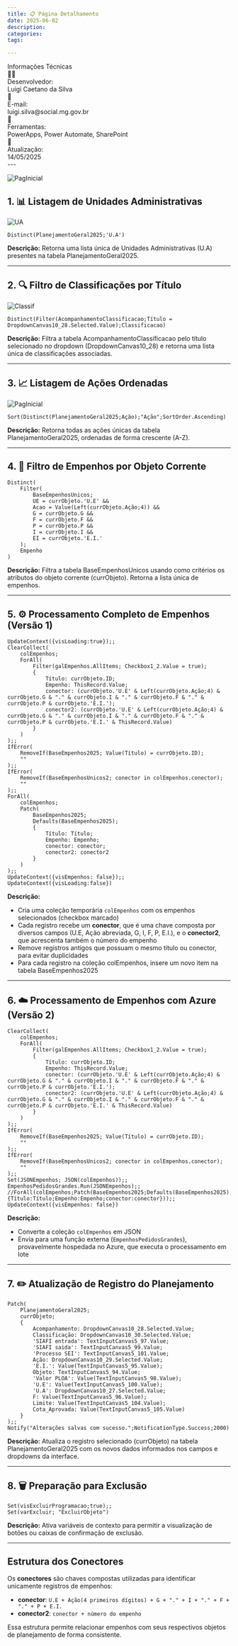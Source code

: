 ```yaml
---
title: 📋 Página Detalhamento
date: 2025-06-02
description: 
categories: 
tags: 

--- 
```

<div class="app-intro">
  <div class="app-card">
    <div class="card-header">Informações Técnicas</div>
    <div class="card-content">
      <div class="info-item">
        <div class="info-icon">👨‍💻</div>
        <div class="info-label">Desenvolvedor:</div>
        <div class="info-value">Luigi Caetano da Silva</div>
      </div>
      <div class="info-item">
        <div class="info-icon">📧</div>
        <div class="info-label">E-mail:</div>
        <div class="info-value">luigi.silva@social.mg.gov.br</div>
      </div>
      <div class="info-item">
        <div class="info-icon">🤖</div>
        <div class="info-label">Ferramentas:</div>
        <div class="info-value">PowerApps, Power Automate, SharePoint</div>
      </div>
      <div class="info-item">
        <div class="info-icon">🔄</div>
        <div class="info-label">Atualização:</div>
        <div class="info-value">14/05/2025</div>
      </div>
    </div>
  </div>
</div>
---

![PagInicial](../assets/images_PlanejamentoOrç/Pag_Detal.png)

## 1. 📊 Listagem de Unidades Administrativas

![UA](../assets/images_PlanejamentoOrç/UA.png)

```powerapps
Distinct(PlanejamentoGeral2025;'U.A')
```

**Descrição:** Retorna uma lista única de Unidades Administrativas (U.A) presentes na tabela PlanejamentoGeral2025.

---

## 2. 🔍 Filtro de Classificações por Título

![Classif](../assets/images_PlanejamentoOrç/Classificacao.png)

```powerapps
Distinct(Filter(AcompanhamentoClassificacao;Título = DropdownCanvas10_28.Selected.Value);Classificacao)
```

**Descrição:** Filtra a tabela AcompanhamentoClassificacao pelo título selecionado no dropdown (DropdownCanvas10_28) e retorna uma lista única de classificações associadas.

---

## 3. 📈 Listagem de Ações Ordenadas

![PagInicial](../assets/images_PlanejamentoOrç/Ação.png)

```powerapps
Sort(Distinct(PlanejamentoGeral2025;Ação);"Ação";SortOrder.Ascending)
```

**Descrição:** Retorna todas as ações únicas da tabela PlanejamentoGeral2025, ordenadas de forma crescente (A-Z).

---

## 4. 🎯 Filtro de Empenhos por Objeto Corrente

```powerapps
Distinct(
    Filter(
        BaseEmpenhosUnicos;
        UE = currObjeto.'U.E' && 
        Acao = Value(Left(currObjeto.Ação;4)) && 
        G = currObjeto.G && 
        F = currObjeto.F && 
        P = currObjeto.P && 
        I = currObjeto.I && 
        EI = currObjeto.'E.I.'
    );
    Empenho
)
```

**Descrição:** Filtra a tabela BaseEmpenhosUnicos usando como critérios os atributos do objeto corrente (currObjeto). Retorna a lista única de empenhos.

---

## 5. ⚙️ Processamento Completo de Empenhos (Versão 1)

```powerapps
UpdateContext({visLoading:true});;
ClearCollect(
    colEmpenhos;
    ForAll(
        Filter(galEmpenhos.AllItems; Checkbox1_2.Value = true);
        {
            Título: currObjeto.ID;
            Empenho: ThisRecord.Value;
            conector: (currObjeto.'U.E' & Left(currObjeto.Ação;4) & currObjeto.G & "." & currObjeto.I & "." & currObjeto.F & "." & currObjeto.P & currObjeto.'E.I.');
            conector2: (currObjeto.'U.E' & Left(currObjeto.Ação;4) & currObjeto.G & "." & currObjeto.I & "." & currObjeto.F & "." & currObjeto.P & currObjeto.'E.I.' & ThisRecord.Value)
        }
    )
);;
IfError(
    RemoveIf(BaseEmpenhos2025; Value(Título) = currObjeto.ID);
    ""
);;
IfError(
    RemoveIf(BaseEmpenhosUnicos2; conector in colEmpenhos.conector);
    ""
);;
ForAll(
    colEmpenhos;
    Patch(
        BaseEmpenhos2025;
        Defaults(BaseEmpenhos2025);
        {
            Título: Título;
            Empenho: Empenho;
            conector: conector;
            conector2: conector2
        }
    )
);;
UpdateContext({visEmpenhos: false});;
UpdateContext({visLoading:false})
```

**Descrição:** 
- Cria uma coleção temporária `colEmpenhos` com os empenhos selecionados (checkbox marcado)
- Cada registro recebe um **conector**, que é uma chave composta por diversos campos (U.E, Ação abreviada, G, I, F, P, E.I.), e o **conector2**, que acrescenta também o número do empenho
- Remove registros antigos que possuam o mesmo título ou conector, para evitar duplicidades
- Para cada registro na coleção colEmpenhos, insere um novo item na tabela BaseEmpenhos2025

---

## 6. ☁️ Processamento de Empenhos com Azure (Versão 2)

```powerapps
ClearCollect(
    colEmpenhos;
    ForAll(
        Filter(galEmpenhos.AllItems; Checkbox1_2.Value = true);
        {
            Título: currObjeto.ID;
            Empenho: ThisRecord.Value;
            conector: (currObjeto.'U.E' & Left(currObjeto.Ação;4) & currObjeto.G & "." & currObjeto.I & "." & currObjeto.F & "." & currObjeto.P & currObjeto.'E.I.');
            conector2: (currObjeto.'U.E' & Left(currObjeto.Ação;4) & currObjeto.G & "." & currObjeto.I & "." & currObjeto.F & "." & currObjeto.P & currObjeto.'E.I.' & ThisRecord.Value)
        }
    )
);;
IfError(
    RemoveIf(BaseEmpenhos2025; Value(Título) = currObjeto.ID);
    ""
);;
IfError(
    RemoveIf(BaseEmpenhosUnicos2; conector in colEmpenhos.conector);
    ""
);;
Set(JSONEmpenhos; JSON(colEmpenhos));;
EmpenhosPedidosGrandes.Run(JSONEmpenhos);;
//ForAll(colEmpenhos;Patch(BaseEmpenhos2025;Defaults(BaseEmpenhos2025);{Título:Título;Empenho:Empenho;conector:conector}));;
UpdateContext({visEmpenhos: false})
```

**Descrição:**
- Converte a coleção `colEmpenhos` em JSON
- Envia para uma função externa (`EmpenhosPedidosGrandes`), provavelmente hospedada no Azure, que executa o processamento em lote

---

## 7. ✏️ Atualização de Registro do Planejamento

```powerapps
Patch(
    PlanejamentoGeral2025;
    currObjeto;
    {
        Acompanhamento: DropdownCanvas10_28.Selected.Value;
        Classificação: DropdownCanvas10_30.Selected.Value;
        'SIAFI entrada': TextInputCanvas5_97.Value;
        'SIAFI saida': TextInputCanvas5_99.Value;
        'Processo SEI': TextInputCanvas5_101.Value;
        Ação: DropdownCanvas10_29.Selected.Value;
        'E.I.': Value(TextInputCanvas5_95.Value);
        Objeto: TextInputCanvas5_94.Value;
        'Valor PLOA': Value(TextInputCanvas5_98.Value);
        'U.E': Value(TextInputCanvas5_100.Value);
        'U.A': DropdownCanvas10_27.Selected.Value;
        F: Value(TextInputCanvas5_96.Value);
        Limite: Value(TextInputCanvas5_104.Value);
        Cota_Aprovada: Value(TextInputCanvas5_105.Value)
    }
);;
Notify("Alterações salvas com sucesso.";NotificationType.Success;2000)
```

**Descrição:** Atualiza o registro selecionado (currObjeto) na tabela PlanejamentoGeral2025 com os novos dados informados nos campos e dropdowns da interface.

---

## 8. 🗑️ Preparação para Exclusão

```powerapps
Set(visExcluirProgramacao;true);;
Set(varExcluir; "ExcluirObjeto")
```

**Descrição:** Ativa variáveis de contexto para permitir a visualização de botões ou caixas de confirmação de exclusão.

---

## Estrutura dos Conectores

Os **conectores** são chaves compostas utilizadas para identificar unicamente registros de empenhos:

- **conector**: `U.E + Ação(4 primeiros dígitos) + G + "." + I + "." + F + "." + P + E.I.`
- **conector2**: `conector + número do empenho`

Essa estrutura permite relacionar empenhos com seus respectivos objetos de planejamento de forma consistente.